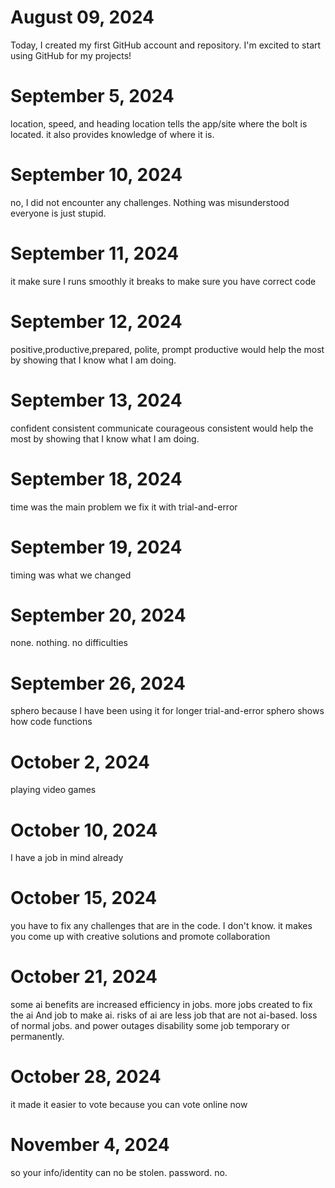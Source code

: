 # August 09, 2024

Today, I created my first GitHub account and repository. I'm excited to start using GitHub for my projects!
# September 5, 2024

location, speed, and heading
location tells the app/site where the  bolt is located. it also provides knowledge of where it is.

# September 10, 2024

no, I did not encounter any challenges. Nothing was misunderstood everyone is just stupid.

# September 11, 2024

it make sure I runs smoothly 
it breaks 
to make sure you have correct code

# September 12, 2024
positive,productive,prepared, polite, prompt
productive would help the most by showing that I know what I am doing.

# September 13, 2024

confident
consistent
communicate
courageous
consistent would help the most by showing that I know what I am doing.

# September 18, 2024
time was the main problem we fix it with trial-and-error

# September 19, 2024
timing was what we changed

# September 20, 2024
none. nothing. no difficulties

# September 26, 2024
sphero because I have been using it for longer
trial-and-error
sphero
shows how code functions

# October 2, 2024
playing video games

# October 10, 2024
I have a job in mind already

# October 15, 2024
you have to fix any challenges that are in the code. I don't know. it makes you come up with creative solutions and promote collaboration 
# October 21, 2024
some ai benefits are increased efficiency in jobs. more jobs created to fix the ai And job to make ai.
risks of ai are less job that are not ai-based. loss of normal jobs. and power outages disability some job temporary or permanently.
# October 28, 2024
it made it easier to vote because you can vote online now
# November 4, 2024
so your info/identity can no be stolen. password. no. 
